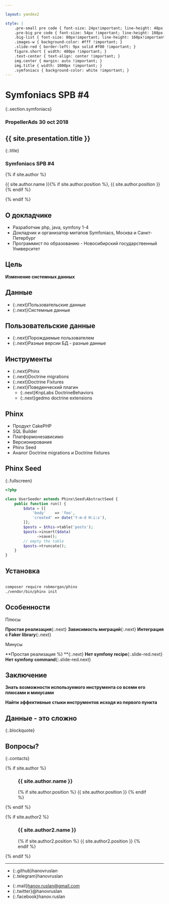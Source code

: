 ```yaml
---

layout: yandex2

style: |
    .pre-small pre code { font-size: 24px!important; line-height: 48px!important; }
    .pre-big pre code { font-size: 54px !important; line-height: 108px !important; } #  9 lines x 52 symbols
    .big-list { font-size: 80px!important; line-height: 160px!important; }
    .images-w { background-color: #fff !important; }
    .slide-red { border-left: 9px solid #f00 !important; }
    figure.short { width: 480px !important; }
    .text-center { text-align: center !important; }
    img.center { margin: auto !important; }
    img.title { width: 1000px !important; }
    .symfoniacs { background-color: white !important; }
---
```


# Symfoniacs SPB \#4
{:.section.symfoniacs}

### PropellerAds 30 oct 2018

## {{ site.presentation.title }}
{:.title}

### Symfoniacs SPB #4

<div class="authors">
{% if site.author %}
<p>{{ site.author.name }}{% if site.author.position %}, {{ site.author.position }}{% endif %}</p>
{% endif %}
</div>

## О докладчике

* Разработчик php, java, symfony 1-4
* Докладчик и организатор митапов Symfoniacs, Москва и Санкт-Петербург
* Программист по образованию - Новосибирский государственный Университет

## Цель

**Изменение системных данных**

## Данные

- {:.next}Пользовательские данные
- {:.next}Системные данные

## Пользовательские данные

- {:.next}Порождаемые пользователем
- {:.next}Разные версии БД - разные данные

## Инструменты

- {:.next}Phinx
- {:.next}Doctrine migrations
- {:.next}Doctrine Fixtures
- {:.next}Поведенческий плагин
    - {:.next}KnpLabs DoctrineBehaviors
    - {:.next}gedmo doctrine extensions

## Phinx

- Продукт CakePHP
- SQL Builder
- Платформонезависимо
- Версионирование
- Phinx Seed
- Аналог Doctrine migrations и Doctrine fixtures

## Phinx Seed
{:.fullscreen}
```php
<?php

class UserSeeder extends Phinx\Seed\AbstractSeed {
    public function run() {
        $data = [[
            'body'    => 'foo',
            'created' => date('Y-m-d H:i:s'),
        ]];
        $posts = $this->table('posts');
        $posts->insert($data)
              ->save();
        // empty the table
        $posts->truncate();
    }
}
```

## Установка

```bash

composer require robmorgan/phinx
./vendor/bin/phinx init

```

## Особенности

Плюсы

**Простая реализация**{:.next}
**Зависимость миграций**{:.next}
**Интеграция с Faker library**{:.next}

Минусы

**Простая реализация %) **{:.next}
**Нет symfony recipe**{:.slide-red.next}
**Нет symfony command**{:.slide-red.next}

## Заключение

**Знать возможности используемого инструмента со всеми его плюсами и минусами**

**Найти эффективные стыки инструментов исходя из первого пункта**

## Данные - это сложно
{:.blockquote}

## Вопросы?
{:.contacts}

{% if site.author %}

<figure markdown="1">

### {{ site.author.name }}

{% if site.author.position %}
{{ site.author.position }}
{% endif %}

</figure>

{% endif %}

{% if site.author2 %}

<figure markdown="1">

### {{ site.author2.name }}

{% if site.author2.position %}
{{ site.author2.position }}
{% endif %}

</figure>

{% endif %}

<!-- разделитель контактов -->
-------

<!-- left -->
- {:.github}hanovruslan
- {:.telegram}hanovruslan


<!-- right -->
- {:.mail}hanov.ruslan@gmail.com
- {:.twitter}@hanovruslan
- {:.facebook}hanov.ruslan
